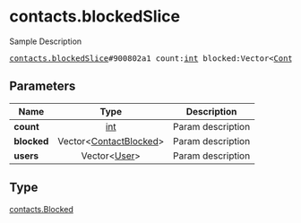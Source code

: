 # contacts.blockedSlice

Sample Description

<pre>
<a href="../constructor/contacts.blockedSlice.md">contacts.blockedSlice</a>#900802a1 count:<a href="../type/int.md">int</a> blocked:Vector&lt;<a href="../type/ContactBlocked.md">ContactBlocked</a>&gt; users:Vector&lt;<a href="../type/User.md">User</a>&gt; = <a href="../type/contacts.Blocked.md">contacts.Blocked</a>;
</pre>
## Parameters

| Name | Type | Description |
|------|:----:|-------------|
| **count** | <a href="../type/int.md">int</a> | Param description |
| **blocked** | Vector&lt;<a href="../type/ContactBlocked.md">ContactBlocked</a>&gt; | Param description |
| **users** | Vector&lt;<a href="../type/User.md">User</a>&gt; | Param description |

## Type

<a href="../type/contacts.Blocked.md">contacts.Blocked</a>
